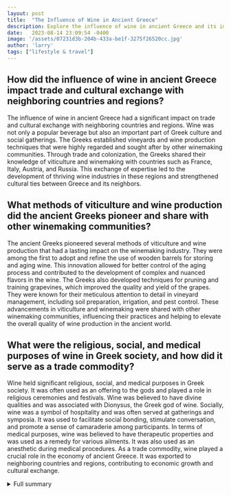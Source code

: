 ```yaml
---
layout: post
title:  "The Influence of Wine in Ancient Greece"
description: Explore the influence of wine in ancient Greece and its impact on trade, culture, and society.
date:   2023-08-14 23:09:54 -0400
image: '/assets/07231d3b-204b-433a-be1f-3275f26520cc.jpg'
author: 'larry'
tags: ["lifestyle & travel"]
---
```


## How did the influence of wine in ancient Greece impact trade and cultural exchange with neighboring countries and regions?
The influence of wine in ancient Greece had a significant impact on trade and cultural exchange with neighboring countries and regions. Wine was not only a popular beverage but also an important part of Greek culture and social gatherings. The Greeks established vineyards and wine production techniques that were highly regarded and sought after by other winemaking communities. Through trade and colonization, the Greeks shared their knowledge of viticulture and winemaking with countries such as France, Italy, Austria, and Russia. This exchange of expertise led to the development of thriving wine industries in these regions and strengthened cultural ties between Greece and its neighbors.

## What methods of viticulture and wine production did the ancient Greeks pioneer and share with other winemaking communities?
The ancient Greeks pioneered several methods of viticulture and wine production that had a lasting impact on the winemaking industry. They were among the first to adopt and refine the use of wooden barrels for storing and aging wine. This innovation allowed for better control of the aging process and contributed to the development of complex and nuanced flavors in the wine. The Greeks also developed techniques for pruning and training grapevines, which improved the quality and yield of the grapes. They were known for their meticulous attention to detail in vineyard management, including soil preparation, irrigation, and pest control. These advancements in viticulture and winemaking were shared with other winemaking communities, influencing their practices and helping to elevate the overall quality of wine production in the ancient world.

## What were the religious, social, and medical purposes of wine in Greek society, and how did it serve as a trade commodity?
Wine held significant religious, social, and medical purposes in Greek society. It was often used as an offering to the gods and played a role in religious ceremonies and festivals. Wine was believed to have divine qualities and was associated with Dionysus, the Greek god of wine. Socially, wine was a symbol of hospitality and was often served at gatherings and symposia. It was used to facilitate social bonding, stimulate conversation, and promote a sense of camaraderie among participants. In terms of medical purposes, wine was believed to have therapeutic properties and was used as a remedy for various ailments. It was also used as an anesthetic during medical procedures. As a trade commodity, wine played a crucial role in the economy of ancient Greece. It was exported to neighboring countries and regions, contributing to economic growth and cultural exchange.


<details>
        <summary>Full summary</summary>
<p>The influence of wine in ancient Greece helped ancient Greece trade with neighboring countries and regions. Many mannerisms and cultural aspects were associated with wine. It led to great change in Ancient Greece as well. The ancient Greeks pioneered new methods of viticulture and wine production that they shared with early winemaking communities in what are now France, Italy, Austria and Russia, as well as others, through trade and colonization. Viticulture has existed in Greece since the late Neolithic period, with domestic cultivation becoming widespread by the early Bronze Age. Records inscribed on tablets in Linear B include details of wine, vineyards and wine merchants, as well as an early allusion to Dionysus, the Greek god of wine. The Greeks called the southern part of the Italian Peninsula Oenotria ('land of vines'). Settlements in Massalia in southern France and along the shores of the Black Sea soon followed. The grape clusters, vines and wine cups that adorn Greek coins from classical times bear witness to the importance of wine to the ancient Greek economy. Ancient Greeks called the cultivated vine hemeris, after their adjective for 'tame,' differentiating it from its wild form. The Greeks believed that only barbarians drank unmixed or undiluted wine and that the Spartan king Cleomenes I was once driven insane after drinking wine this way. In addition to its significance as a trade commodity, wine also served important religious, social and medical purposes in Greek society.</p>
<p>The article highlights the influence of Dionysus and the mythological figure's impact on modern-day Greece's wine culture. It explores the vibrant wine scene in Athens, particularly the rise of wine bar culture and its role in making Greek wine easily accessible and educational. The article also features Oinoscent, Athens' first wine bar, discussing its dynamic atmosphere, diverse wine list, attention to food, and the opportunity for visitors to explore the cellar and purchase wine.</p>
<p>Wine has been a part of Greek society since ancient times. Greece is one of the world's oldest wine-producing regions. Greece has a diverse viticultural scene. Greek wine is often unfamiliar to those outside of Greece. Amyndeon region produces wines made from Xinomavro grapes. Florina region produces wines made from Malagousia grapes. Santorini region produces wines made from Assyrtiko grapes. Crete region produces wines made from Liatiko grapes. Nemea region produces wines made from Agiorgitiko grapes. Domaine Sigalas Santorini is a well-known producer of Assyrtiko wine. Douloufakis Winery produces wines made from Liatiko grapes. Domaine Skouras produces wines made from Agiorgitiko grapes.</p>
<p>Greece is one of the oldest wine-producing regions in the world. Wine was produced on a household or communal basis 6,500 years ago. Greek wine had high prestige in Italy under the Roman Empire. Wines exported from Crete, Monemvasia, and other Greek ports fetched high prices in northern Europe. A Wine Institute was established in 1937. Retsina became the national beverage in the 1960s. Greece's first Cabernet Sauvignon vineyard was planted in 1963. Appellation laws were established in 1971 and 1972. Greece has Protected Geographical Origins (P.D.O) and Protected Geographical Identification (P.G.I) wine categories. The main wine growing regions in Greece are Aegean Islands, Crete, Epirus, Ionian Islands, Macedonia, Central Greece, Peloponnese, and Thessaly. Greek grape varieties include Agiorgitiko, Kotsifali, Liatiko, Limnio, Mandilaria, Mavrodaphne, Mavroudi, Negoska, Romeiko, Vertzami, and Xinomavro for red wines, and Assyrtiko, Athiri, Debina, Lagorthi, Malagousia, Moschofilero, Robola, Roditis, Savatiano, and Vidiano for white wines.</p>
<p>Introduction to the deep history of Greek viticulture. Exploring the Mediterranean touch in taste. Discovering the beauty of old traditions merged with the new world of wine. Diverse types of wine in Greek viticulture: red, white, sparkling, rosé, and fortified wine. Ideal pairing of Greek wines with the divine Greek cuisine. Choosing the best region for wine tours in Greece. Exploring the gorgeous wine tours spread across each region. Learning about the unique stories, winemaking techniques, and wines offered by each wine tour in Greece.</p>
</details>